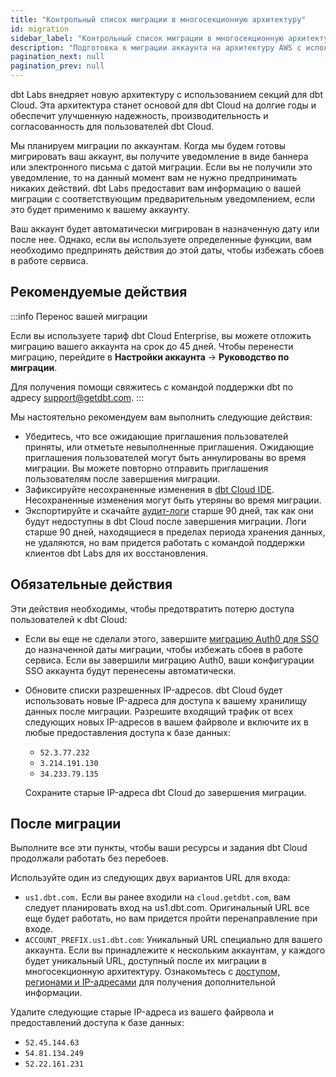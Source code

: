 ```yaml
---
title: "Контрольный список миграции в многосекционную архитектуру"
id: migration
sidebar_label: "Контрольный список миграции в многосекционную архитектуру"
description: "Подготовка к миграции аккаунта на архитектуру AWS с использованием секций."
pagination_next: null
pagination_prev: null
---
```


dbt Labs внедряет новую архитектуру с использованием секций для dbt Cloud. Эта архитектура станет основой для dbt Cloud на долгие годы и обеспечит улучшенную надежность, производительность и согласованность для пользователей dbt Cloud.

Мы планируем миграции по аккаунтам. Когда мы будем готовы мигрировать ваш аккаунт, вы получите уведомление в виде баннера или электронного письма с датой миграции. Если вы не получили это уведомление, то на данный момент вам не нужно предпринимать никаких действий. dbt Labs предоставит вам информацию о вашей миграции с соответствующим предварительным уведомлением, если это будет применимо к вашему аккаунту.

Ваш аккаунт будет автоматически мигрирован в назначенную дату или после нее. Однако, если вы используете определенные функции, вам необходимо предпринять действия до этой даты, чтобы избежать сбоев в работе сервиса.

## Рекомендуемые действия

:::info Перенос вашей миграции

Если вы используете тариф dbt Cloud Enterprise, вы можете отложить миграцию вашего аккаунта на срок до 45 дней. Чтобы перенести миграцию, перейдите в **Настройки аккаунта** → **Руководство по миграции**.

Для получения помощи свяжитесь с командой поддержки dbt по адресу [support@getdbt.com](mailto:support@getdbt.com).
:::

Мы настоятельно рекомендуем вам выполнить следующие действия:

- Убедитесь, что все ожидающие приглашения пользователей приняты, или отметьте невыполненные приглашения. Ожидающие приглашения пользователей могут быть аннулированы во время миграции. Вы можете повторно отправить приглашения пользователям после завершения миграции.
- Зафиксируйте несохраненные изменения в [dbt Cloud IDE](/docs/cloud/dbt-cloud-ide/develop-in-the-cloud). Несохраненные изменения могут быть утеряны во время миграции.
- Экспортируйте и скачайте [аудит-логи](/docs/cloud/manage-access/audit-log) старше 90 дней, так как они будут недоступны в dbt Cloud после завершения миграции. Логи старше 90 дней, находящиеся в пределах периода хранения данных, не удаляются, но вам придется работать с командой поддержки клиентов dbt Labs для их восстановления.

## Обязательные действия

Эти действия необходимы, чтобы предотвратить потерю доступа пользователей к dbt Cloud:

- Если вы еще не сделали этого, завершите [миграцию Auth0 для SSO](/docs/cloud/manage-access/auth0-migration) до назначенной даты миграции, чтобы избежать сбоев в работе сервиса. Если вы завершили миграцию Auth0, ваши конфигурации SSO аккаунта будут перенесены автоматически.
- Обновите списки разрешенных IP-адресов. dbt Cloud будет использовать новые IP-адреса для доступа к вашему хранилищу данных после миграции. Разрешите входящий трафик от всех следующих новых IP-адресов в вашем файрволе и включите их в любые предоставления доступа к базе данных:

    - `52.3.77.232`
    - `3.214.191.130`
    - `34.233.79.135`

    Сохраните старые IP-адреса dbt Cloud до завершения миграции.

## После миграции

Выполните все эти пункты, чтобы ваши ресурсы и задания dbt Cloud продолжали работать без перебоев.

Используйте один из следующих двух вариантов URL для входа:

- `us1.dbt.com.` Если вы ранее входили на `cloud.getdbt.com`, вам следует планировать вход на us1.dbt.com. Оригинальный URL все еще будет работать, но вам придется пройти перенаправление при входе.
- `ACCOUNT_PREFIX.us1.dbt.com`: Уникальный URL специально для вашего аккаунта. Если вы принадлежите к нескольким аккаунтам, у каждого будет уникальный URL, доступный после их миграции в многосекционную архитектуру.
Ознакомьтесь с [доступом, регионами и IP-адресами](/docs/cloud/about-cloud/access-regions-ip-addresses) для получения дополнительной информации.

Удалите следующие старые IP-адреса из вашего файрвола и предоставлений доступа к базе данных:

- `52.45.144.63`
- `54.81.134.249`
- `52.22.161.231`